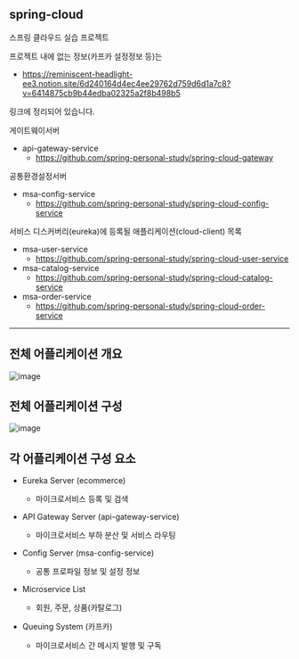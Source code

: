 ## spring-cloud
스프링 클라우드 실습 프로젝트

프로젝트 내에 없는 정보(카프카 설정정보 등)는 
- https://reminiscent-headlight-ee3.notion.site/6d240164d4ec4ee29762d759d6d1a7c8?v=6414875cb9b44edba02325a2f8b498b5

링크에 정리되어 있습니다.


게이트웨이서버
- api-gateway-service
  - https://github.com/spring-personal-study/spring-cloud-gateway


공통환경설정서버
- msa-config-service
  - https://github.com/spring-personal-study/spring-cloud-config-service


서비스 디스커버리(eureka)에 등록될 애플리케이션(cloud-client) 목록
- msa-user-service
  - https://github.com/spring-personal-study/spring-cloud-user-service
- msa-catalog-service
  - https://github.com/spring-personal-study/spring-cloud-catalog-service
- msa-order-service
  - https://github.com/spring-personal-study/spring-cloud-order-service


--- 

## 전체 어플리케이션 개요

![image](https://user-images.githubusercontent.com/37533326/161421789-a7657d88-6ff6-4afc-a902-c46c146348af.png)






## 전체 어플리케이션 구성

![image](https://user-images.githubusercontent.com/37533326/161421623-9cedb1be-6c99-46d1-8f39-3d7f79a0ecf7.png)


## 각 어플리케이션 구성 요소

- Eureka Server (ecommerce)
  - 마이크로서비스 등록 및 검색

- API Gateway Server (api-gateway-service)
  - 마이크로서비스 부하 분산 및 서비스 라우팅

- Config Server (msa-config-service)
  - 공통 프로파일 정보 및 설정 정보

- Microservice List
  - 회원, 주문, 상품(카탈로그) 

- Queuing System (카프카)
  - 마이크로서비스 간 메시지 발행 및 구독
